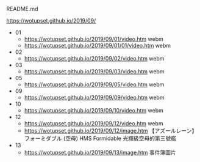 README.md

https://wotupset.github.io/2019/09/

+ 01
  + https://wotupset.github.io/2019/09/01/video.htm webm
  + https://wotupset.github.io/2019/09/01/01/video.htm webm
+ 02
  + https://wotupset.github.io/2019/09/02/video.htm webm
+ 03
  + https://wotupset.github.io/2019/09/03/video.htm webm
+ 05
  + https://wotupset.github.io/2019/09/05/video.htm webm
+ 09
  + https://wotupset.github.io/2019/09/09/video.htm webm
+ 10
  + https://wotupset.github.io/2019/09/10/video.htm webm
+ 12
  + https://wotupset.github.io/2019/09/12/video.htm webm
  + https://wotupset.github.io/2019/09/12/image.htm 
【アズールレーン】フォーミダブル (空母)
HMS Formidable
光輝級空母的第三號艦
+ 13
  + https://wotupset.github.io/2019/09/13/image.htm 
事件簿圖片 
